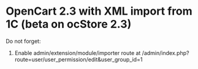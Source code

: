 # OpenCart 2.3 with XML import from 1C (beta on ocStore 2.3)

Do not forget:
1. Enable admin/extension/module/importer route at /admin/index.php?route=user/user_permission/edit&user_group_id=1